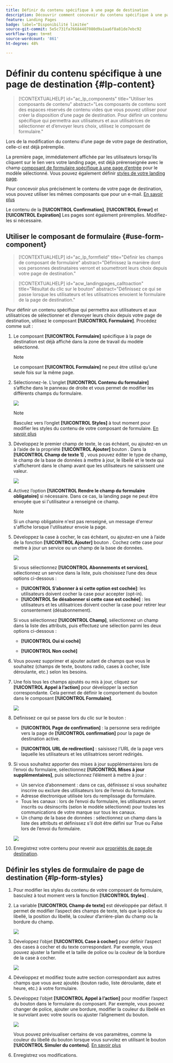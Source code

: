 ```yaml
---
title: Définir du contenu spécifique à une page de destination
description: Découvrir comment concevoir du contenu spécifique à une page de destination dans Campaign Web
feature: Landing Pages
badge: label="Disponibilité limitée"
source-git-commit: 5e5c731fa76684407080d9a1aa6f8a81de7ebc92
workflow-type: tm+mt
source-wordcount: '861'
ht-degree: 48%

---
```


# Définir du contenu spécifique à une page de destination {#lp-content}

>[!CONTEXTUALHELP]
>id="ac_lp_components"
>title="Utiliser les composants de contenu"
>abstract="Les composants de contenu sont des espaces réservés de contenu vides que vous pouvez utiliser pour créer la disposition d’une page de destination. Pour définir un contenu spécifique qui permettra aux utilisateurs et aux utilisatrices de sélectionner et d’envoyer leurs choix, utilisez le composant de formulaire."

Lors de la modification du contenu d’une page de votre page de destination, celle-ci est déjà préremplie.

La première page, immédiatement affichée par les utilisateurs lorsqu’ils cliquent sur le lien vers votre landing page, est déjà prérenseignée avec le champ [composant de formulaire spécifique à une page d’entrée](#use-form-component) pour le modèle sélectionné<!-- to enable users to select and submit their choices-->. Vous pouvez également définir [styles de votre landing page](#lp-form-styles).

Pour concevoir plus précisément le contenu de votre page de destination, vous pouvez utiliser les mêmes composants que pour un e-mail. [En savoir plus](../email/content-components.md#add-content-components)

Le contenu de la **[!UICONTROL Confirmation]**, **[!UICONTROL Erreur]** et **[!UICONTROL Expiration]** Les pages sont également préremplies. Modifiez-les si nécessaire.

## Utiliser le composant de formulaire {#use-form-component}

>[!CONTEXTUALHELP]
>id="ac_lp_formfield"
>title="Définir les champs de composant de formulaire"
>abstract="Définissez la manière dont vos personnes destinataires verront et soumettront leurs choix depuis votre page de destination."

>[!CONTEXTUALHELP]
>id="acw_landingpages_calltoaction"
>title="Résultat du clic sur le bouton"
>abstract="Définissez ce qui se passe lorsque les utilisateurs et les utilisatrices envoient le formulaire de la page de destination."

Pour définir un contenu spécifique qui permettra aux utilisateurs et aux utilisatrices de sélectionner et d’envoyer leurs choix depuis votre page de destination, utilisez le composant **[!UICONTROL Formulaire]**. Procédez comme suit :

1. Le composant **[!UICONTROL Formulaire]** spécifique à la page de destination est déjà affiché dans la zone de travail du modèle sélectionné.

   >[!NOTE]
   >
   >Le composant **[!UICONTROL Formulaire]** ne peut être utilisé qu’une seule fois sur la même page.

1. Sélectionnez-le. Lʼonglet **[!UICONTROL Contenu du formulaire]** s’affiche dans le panneau de droite et vous permet de modifier les différents champs du formulaire.

   ![](assets/lp-form-component.png)

   >[!NOTE]
   >
   >Basculez vers l’onglet **[!UICONTROL Styles]** à tout moment pour modifier les styles du contenu de votre composant de formulaire. [En savoir plus](#lp-form-styles)

1. Développez le premier champ de texte, le cas échéant, ou ajoutez-en un à l’aide de la propriété **[!UICONTROL Ajouter]** bouton . Dans la **[!UICONTROL Champ de texte 1]** , vous pouvez éditer le type de champ, le champ de la base de données à mettre à jour, le libellé et le texte qui s&#39;afficheront dans le champ avant que les utilisateurs ne saisissent une valeur.

   ![](assets/lp-form-text-field.png)

1. Activez l’option **[!UICONTROL Rendre le champ du formulaire obligatoire]** si nécessaire. Dans ce cas, la landing page ne peut être envoyée que si l&#39;utilisateur a renseigné ce champ.

   >[!NOTE]
   >
   >Si un champ obligatoire n&#39;est pas renseigné, un message d&#39;erreur s&#39;affiche lorsque l&#39;utilisateur envoie la page.

1. Développez la case à cocher, le cas échéant, ou ajoutez-en une à l’aide de la fonction **[!UICONTROL Ajouter]** bouton . Cochez cette case pour mettre à jour un service ou un champ de la base de données.

   ![](assets/lp-form-checkbox.png)

   Si vous sélectionnez **[!UICONTROL Abonnements et services]**, sélectionnez un service dans la liste, puis choisissez l’une des deux options ci-dessous :

   * **[!UICONTROL S’abonner à si cette option est cochée]**: les utilisateurs doivent cocher la case pour accepter (opt-in).
   * **[!UICONTROL Se désabonner si cette case est cochée]** : les utilisateurs et les utilisatrices doivent cocher la case pour retirer leur consentement (désabonnement).

   Si vous sélectionnez **[!UICONTROL Champ]**, sélectionnez un champ dans la liste des attributs, puis effectuez une sélection parmi les deux options ci-dessous :

   * **[!UICONTROL Oui si coché]**<!--TBC-->

   * **[!UICONTROL Non coché]**<!--TBC-->

1. Vous pouvez supprimer et ajouter autant de champs que vous le souhaitez (champs de texte, boutons radio, cases à cocher, liste déroulante, etc.) selon les besoins.

1. Une fois tous les champs ajoutés ou mis à jour, cliquez sur **[!UICONTROL Appel à l’action]** pour développer la section correspondante. Cela permet de définir le comportement du bouton dans le composant **[!UICONTROL Formulaire]**.

   ![](assets/lp-call-to-action.png)

1. Définissez ce qui se passe lors du clic sur le bouton :

   * **[!UICONTROL Page de confirmation]** : la personne sera redirigée vers la page de **[!UICONTROL confirmation]**  pour la page de destination active.

   * **[!UICONTROL URL de redirection]** : saisissez l’URL de la page vers laquelle les utilisateurs et les utilisatrices seront redirigés.

1. Si vous souhaitez apporter des mises à jour supplémentaires lors de l’envoi du formulaire, sélectionnez **[!UICONTROL Mises à jour supplémentaires]**, puis sélectionnez l’élément à mettre à jour :
   * Un service d’abonnement : dans ce cas, définissez si vous souhaitez inscrire ou exclure des utilisateurs lors de l’envoi du formulaire.
   * Adresse électronique utilisée lors du remplissage du formulaire.
   * Tous les canaux : lors de l’envoi du formulaire, les utilisateurs seront inscrits ou désinscrits (selon le modèle sélectionné) pour toutes les communications de votre marque sur tous les canaux.
   * Un champ de la base de données : sélectionnez un champ dans la liste des attributs et définissez s’il doit être défini sur True ou False lors de l’envoi du formulaire.

   ![](assets/lp-form-additionnal-updates.png)

1. Enregistrez votre contenu pour revenir aux [propriétés de page de destination](create-lp.md#create-landing-page).

## Définir les styles de formulaire de page de destination {#lp-form-styles}

1. Pour modifier les styles du contenu de votre composant de formulaire, basculez à tout moment vers la fonction **[!UICONTROL Styles]** .

1. La variable **[!UICONTROL Champ de texte]** est développée par défaut. Il permet de modifier l’aspect des champs de texte, tels que la police du libellé, la position du libellé, la couleur d’arrière-plan du champ ou la bordure du champ.

   ![](assets/lp-text-styles.png)

1. Développez l’objet **[!UICONTROL Case à cocher]** pour définir l’aspect des cases à cocher et du texte correspondant. Par exemple, vous pouvez ajuster la famille et la taille de police ou la couleur de la bordure de la case à cocher.

   ![](assets/lp-checkbox-style.png)

1. Développez et modifiez toute autre section correspondant aux autres champs que vous avez ajoutés (bouton radio, liste déroulante, date et heure, etc.) à votre formulaire.

1. Développez l’objet **[!UICONTROL Appel à l’action]** pour modifier l’aspect du bouton dans le formulaire du composant. Par exemple, vous pouvez changer de police, ajouter une bordure, modifier la couleur du libellé en le survolant avec votre souris ou ajuster lʼalignement du bouton.

   ![](assets/lp-call-to-action-style.png)

   Vous pouvez prévisualiser certains de vos paramètres, comme la couleur du libellé du bouton lorsque vous survolez en utilisant le bouton **[!UICONTROL Simuler du contenu]**. [En savoir plus](create-lp.md#test-landing-page)

1. Enregistrez vos modifications.
